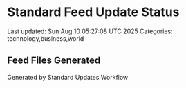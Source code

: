 # Standard Feed Update Status
Last updated: Sun Aug 10 05:27:08 UTC 2025
Categories: technology,business,world

## Feed Files Generated

Generated by Standard Updates Workflow
